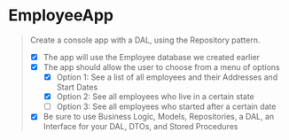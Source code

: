 # EmployeeApp

> Create a console app with a DAL, using the Repository pattern.
> 
> - [x] The app will use the Employee database we created earlier
> - [x] The app should allow the user to choose from a menu of options
>     - [x] Option 1:  See a list of all employees and their Addresses and
>       Start Dates
>     - [x] Option 2:  See all employees who live in a certain state
>     - [ ] Option 3:  See all employees who started after a certain date
> - [x] Be sure to use Business Logic, Models, Repositories, a DAL, an
>   Interface for your DAL, DTOs, and Stored Procedures
